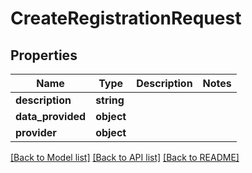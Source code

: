 # CreateRegistrationRequest

## Properties
Name | Type | Description | Notes
------------ | ------------- | ------------- | -------------
**description** | **string** |  | 
**data_provided** | **object** |  | 
**provider** | **object** |  | 

[[Back to Model list]](../README.md#documentation-for-models) [[Back to API list]](../README.md#documentation-for-api-endpoints) [[Back to README]](../README.md)


